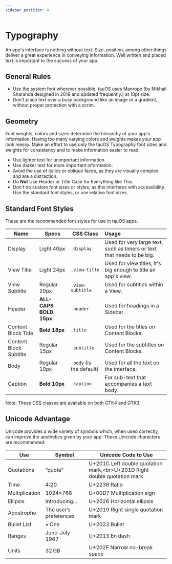 ```yaml
---
sidebar_position: 4
---
```


# Typography

An app's interface is nothing without text. Size, position, among other things deliver a great experience in conveying information. Well written and placed text is important to the success of your app.

## General Rules

- Use the system font wherever possible. tauOS uses Manrope (by Mikhail Sharanda designed in 2018 and updated frequently.) at 10pt size.
- Don't place text over a busy background like an image or a gradient, without proper protection with a scrim.

## Geometry

Font weights, colors and sizes determine the hierarchy of your app's information. Having too many varying colors and weights makes your app look messy. Make an effort to use only the tauOS Typography font sizes and weights for consistency and to make information easier to read.

- Use lighter text for unimportant information.
- Use darker text for more important information.
- Avoid the use of italics or oblique faces, as they are visually complex and are a distraction.
- Do **Not** Use Header or Title Case for Everything like This.
- Don't do custom font sizes or styles, as this interferes with accessibility. Use the standard font styles, or use relative font sizes.

## Standard Font Styles

These are the recommended font styles for use in tauOS apps.

|Name|Specs|CSS Class|Usage|
|---|---|---|:---|
|Display|Light 40px|`.display`|Used for very large text, such as timers or text that needs to be big.|
|View Title|Light 24px|`.view-title`|Used for view titles, it's big enough to title an app's view.|
|View Subtitle|Regular 20px|`.view-subtitle`|Used for subtitles within a View.|
|Header|**ALL-CAPS BOLD 15px**|`.header`|Used for headings in a Sidebar.|
|Content Block Title|**Bold 18px**|`.title`|Used for the titles on Content Blocks.|
|Content Block Subtitle|Regular 15px|`.subtitle`|Used for the subtitles on Content Blocks.|
|Body|Regular 10px|`.body` (is the default)|Used for all the text on the interface.|
|Caption|**Bold 10px**|`.caption`|For sub-text that accompanies a text body.|

Note: These CSS classes are available on both GTK4 and GTK3.

## Unicode Advantage

Unicode provides a wide variety of symbols which, when used correctly, can improve the aesthetics given by your app. These Unicode characters are recommended:

|Use|Symbol|Unicode Code to Use|
|---|---|---|
|Quotations|“quote”|U+201C Left double quotation mark,<br\>U+201D Right double quotation mark|
|Time|4∶20|U+2236 Ratio|
|Multiplication|1024×768|U+00D7 Multiplication sign|
|Ellipsis|Introducing…|U+2026 Horizontal ellipsis|
|Apostrophe|The user’s preferences|U+2019 Right single quotation mark|
|Bullet List|• One|U+2022 Bullet|
|Ranges|June–July 1967|U+2013 En dash|
|Units|32 GB|U+202F Narrow no-break space|
